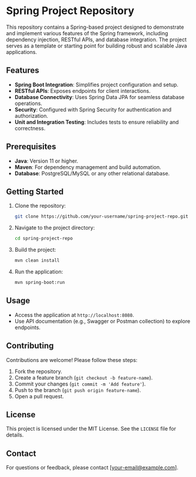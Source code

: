 








# Spring Project Repository

This repository contains a Spring-based project designed to demonstrate and implement various features of the Spring framework, including dependency injection, RESTful APIs, and database integration. The project serves as a template or starting point for building robust and scalable Java applications.

## Features

- **Spring Boot Integration**: Simplifies project configuration and setup.
- **RESTful APIs**: Exposes endpoints for client interactions.
- **Database Connectivity**: Uses Spring Data JPA for seamless database operations.
- **Security**: Configured with Spring Security for authentication and authorization.
- **Unit and Integration Testing**: Includes tests to ensure reliability and correctness.

## Prerequisites

- **Java**: Version 11 or higher.
- **Maven**: For dependency management and build automation.
- **Database**: PostgreSQL/MySQL or any other relational database.

## Getting Started

1. Clone the repository:
   ```bash
   git clone https://github.com/your-username/spring-project-repo.git
   ```
2. Navigate to the project directory:
   ```bash
   cd spring-project-repo
   ```
3. Build the project:
   ```bash
   mvn clean install
   ```
4. Run the application:
   ```bash
   mvn spring-boot:run
   ```

## Usage

- Access the application at `http://localhost:8080`.
- Use API documentation (e.g., Swagger or Postman collection) to explore endpoints.

## Contributing

Contributions are welcome! Please follow these steps:

1. Fork the repository.
2. Create a feature branch (`git checkout -b feature-name`).
3. Commit your changes (`git commit -m 'Add feature'`).
4. Push to the branch (`git push origin feature-name`).
5. Open a pull request.

## License

This project is licensed under the MIT License. See the `LICENSE` file for details.

## Contact

For questions or feedback, please contact [your-email@example.com].
